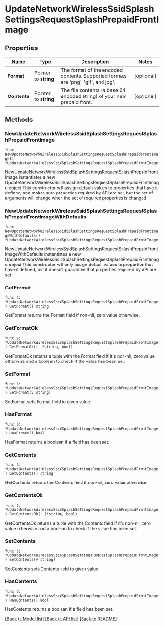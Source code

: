 # UpdateNetworkWirelessSsidSplashSettingsRequestSplashPrepaidFrontImage

## Properties

Name | Type | Description | Notes
------------ | ------------- | ------------- | -------------
**Format** | Pointer to **string** | The format of the encoded contents. Supported formats are &#39;png&#39;, &#39;gif&#39;, and jpg&#39;. | [optional] 
**Contents** | Pointer to **string** | The file contents (a base 64 encoded string) of your new prepaid front. | [optional] 

## Methods

### NewUpdateNetworkWirelessSsidSplashSettingsRequestSplashPrepaidFrontImage

`func NewUpdateNetworkWirelessSsidSplashSettingsRequestSplashPrepaidFrontImage() *UpdateNetworkWirelessSsidSplashSettingsRequestSplashPrepaidFrontImage`

NewUpdateNetworkWirelessSsidSplashSettingsRequestSplashPrepaidFrontImage instantiates a new UpdateNetworkWirelessSsidSplashSettingsRequestSplashPrepaidFrontImage object
This constructor will assign default values to properties that have it defined,
and makes sure properties required by API are set, but the set of arguments
will change when the set of required properties is changed

### NewUpdateNetworkWirelessSsidSplashSettingsRequestSplashPrepaidFrontImageWithDefaults

`func NewUpdateNetworkWirelessSsidSplashSettingsRequestSplashPrepaidFrontImageWithDefaults() *UpdateNetworkWirelessSsidSplashSettingsRequestSplashPrepaidFrontImage`

NewUpdateNetworkWirelessSsidSplashSettingsRequestSplashPrepaidFrontImageWithDefaults instantiates a new UpdateNetworkWirelessSsidSplashSettingsRequestSplashPrepaidFrontImage object
This constructor will only assign default values to properties that have it defined,
but it doesn't guarantee that properties required by API are set

### GetFormat

`func (o *UpdateNetworkWirelessSsidSplashSettingsRequestSplashPrepaidFrontImage) GetFormat() string`

GetFormat returns the Format field if non-nil, zero value otherwise.

### GetFormatOk

`func (o *UpdateNetworkWirelessSsidSplashSettingsRequestSplashPrepaidFrontImage) GetFormatOk() (*string, bool)`

GetFormatOk returns a tuple with the Format field if it's non-nil, zero value otherwise
and a boolean to check if the value has been set.

### SetFormat

`func (o *UpdateNetworkWirelessSsidSplashSettingsRequestSplashPrepaidFrontImage) SetFormat(v string)`

SetFormat sets Format field to given value.

### HasFormat

`func (o *UpdateNetworkWirelessSsidSplashSettingsRequestSplashPrepaidFrontImage) HasFormat() bool`

HasFormat returns a boolean if a field has been set.

### GetContents

`func (o *UpdateNetworkWirelessSsidSplashSettingsRequestSplashPrepaidFrontImage) GetContents() string`

GetContents returns the Contents field if non-nil, zero value otherwise.

### GetContentsOk

`func (o *UpdateNetworkWirelessSsidSplashSettingsRequestSplashPrepaidFrontImage) GetContentsOk() (*string, bool)`

GetContentsOk returns a tuple with the Contents field if it's non-nil, zero value otherwise
and a boolean to check if the value has been set.

### SetContents

`func (o *UpdateNetworkWirelessSsidSplashSettingsRequestSplashPrepaidFrontImage) SetContents(v string)`

SetContents sets Contents field to given value.

### HasContents

`func (o *UpdateNetworkWirelessSsidSplashSettingsRequestSplashPrepaidFrontImage) HasContents() bool`

HasContents returns a boolean if a field has been set.


[[Back to Model list]](../README.md#documentation-for-models) [[Back to API list]](../README.md#documentation-for-api-endpoints) [[Back to README]](../README.md)


